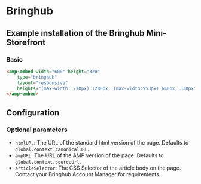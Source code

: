 <!---
Copyright 2015 The AMP HTML Authors. All Rights Reserved.

Licensed under the Apache License, Version 2.0 (the "License");
you may not use this file except in compliance with the License.
You may obtain a copy of the License at

      http://www.apache.org/licenses/LICENSE-2.0

Unless required by applicable law or agreed to in writing, software
distributed under the License is distributed on an "AS-IS" BASIS,
WITHOUT WARRANTIES OR CONDITIONS OF ANY KIND, either express or implied.
See the License for the specific language governing permissions and
limitations under the License.
-->

# Bringhub

## Example installation of the Bringhub Mini-Storefront

### Basic

```html
<amp-embed width="600" height="320"
    type="bringhub"
    layout="responsive"
    heights="(max-width: 270px) 1280px, (max-width:553px) 640px, 338px">
</amp-embed>
```

## Configuration

### Optional parameters

- `htmlURL`: The URL of the standard html version of the page. Defaults to `global.context.canonicalURL`.
- `ampURL`: The URL of the AMP version of the page. Defaults to `global.context.sourceUrl`.
- `articleSelector`: The CSS Selector of the article body on the page. Contact your Bringhub Account Manager for requirements.
